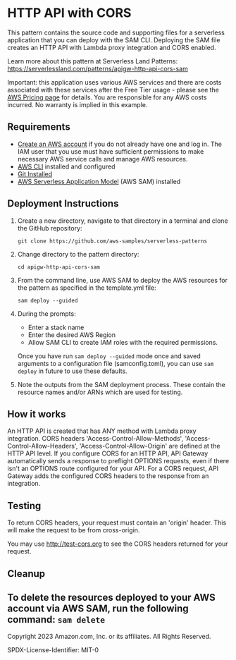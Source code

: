 # HTTP API with CORS

This pattern contains the source code and supporting files for a serverless application that you can deploy with the SAM CLI. Deploying the SAM file creates an HTTP API with Lambda proxy integration and CORS enabled.

Learn more about this pattern at Serverless Land Patterns: https://serverlessland.com/patterns/apigw-http-api-cors-sam

Important: this application uses various AWS services and there are costs associated with these services after the Free Tier usage - please see the [AWS Pricing page](https://aws.amazon.com/pricing/) for details. You are responsible for any AWS costs incurred. No warranty is implied in this example.

## Requirements

* [Create an AWS account](https://portal.aws.amazon.com/gp/aws/developer/registration/index.html) if you do not already have one and log in. The IAM user that you use must have sufficient permissions to make necessary AWS service calls and manage AWS resources.
* [AWS CLI](https://docs.aws.amazon.com/cli/latest/userguide/install-cliv2.html) installed and configured
* [Git Installed](https://git-scm.com/book/en/v2/Getting-Started-Installing-Git)
* [AWS Serverless Application Model](https://docs.aws.amazon.com/serverless-application-model/latest/developerguide/serverless-sam-cli-install.html) (AWS SAM) installed

## Deployment Instructions

1. Create a new directory, navigate to that directory in a terminal and clone the GitHub repository:
    ``` 
    git clone https://github.com/aws-samples/serverless-patterns
    ```
2. Change directory to the pattern directory:
    ```
    cd apigw-http-api-cors-sam
    ```
3. From the command line, use AWS SAM to deploy the AWS resources for the pattern as specified in the template.yml file:
    ```
    sam deploy --guided
    ```
4. During the prompts:
    * Enter a stack name
    * Enter the desired AWS Region
    * Allow SAM CLI to create IAM roles with the required permissions.

    Once you have run `sam deploy --guided` mode once and saved arguments to a configuration file (samconfig.toml), you can use `sam deploy` in future to use these defaults.

5. Note the outputs from the SAM deployment process. These contain the resource names and/or ARNs which are used for testing.

## How it works

An HTTP API is created that has ANY method with Lambda proxy integration. CORS headers  'Access-Control-Allow-Methods', 'Access-Control-Allow-Headers', 'Access-Control-Allow-Origin' are defined at the HTTP API level. If you configure CORS for an HTTP API, API Gateway automatically sends a response to preflight OPTIONS requests, even if there isn't an OPTIONS route configured for your API. For a CORS request, API Gateway adds the configured CORS headers to the response from an integration.

## Testing

To return CORS headers, your request must contain an 'origin' header. This will make the request to be from cross-origin.

You may use http://test-cors.org to see the CORS headers returned for your request.



## Cleanup
 
To delete the resources deployed to your AWS account via AWS SAM, run the following command:
    ```
    sam delete
    ```
----
Copyright 2023 Amazon.com, Inc. or its affiliates. All Rights Reserved.

SPDX-License-Identifier: MIT-0
